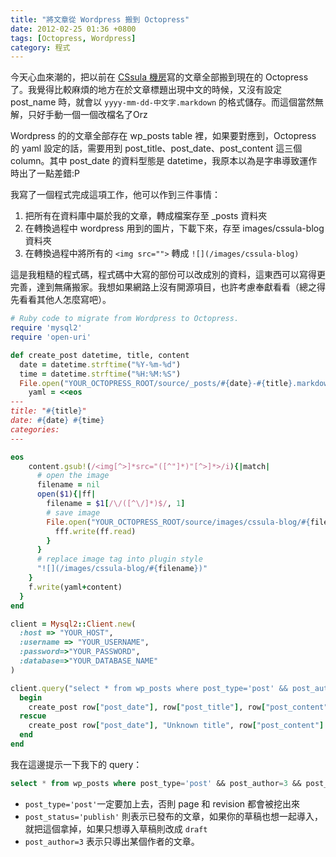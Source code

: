 ```yaml
---
title: "將文章從 Wordpress 搬到 Octopress"
date: 2012-02-25 01:36 +0800
tags: [Octopress, Wordpress]
category: 程式
---
```


[1]: http://cssula.twgg.org

今天心血來潮的，把以前在 [CSsula 機房][1]寫的文章全部搬到現在的 Octopress 了。我覺得比較麻煩的地方在於文章標題出現中文的時候，又沒有設定 post_name 時，就會以 `yyyy-mm-dd-中文字.markdown` 的格式儲存。而這個當然無解，只好手動一個一個改檔名了Orz

Wordpress 的的文章全部存在 wp_posts table 裡，如果要對應到，Octopress 的 yaml 設定的話，需要用到 post_title、post_date、post_content 這三個 column。其中 post_date 的資料型態是 datetime，我原本以為是字串導致運作時出了一點差錯:P

我寫了一個程式完成這項工作，他可以作到三件事情：

<!-- more -->

1. 把所有在資料庫中屬於我的文章，轉成檔案存至 _posts 資料夾
2. 在轉換過程中 wordpress 用到的圖片，下載下來，存至 images/cssula-blog 資料夾
3. 在轉換過程中將所有的 `<img src="">` 轉成 `![](/images/cssula-blog)`

這是我粗糙的程式碼，程式碼中大寫的部份可以改成別的資料，這東西可以寫得更完善，達到無痛搬家。我想如果網路上沒有開源項目，也許考慮奉獻看看（總之得先看看其他人怎麼寫吧）。

```ruby
# Ruby code to migrate from Wordpress to Octopress.
require 'mysql2'
require 'open-uri'

def create_post datetime, title, content
  date = datetime.strftime("%Y-%m-%d")
  time = datetime.strftime("%H:%M:%S")
  File.open("YOUR_OCTOPRESS_ROOT/source/_posts/#{date}-#{title}.markdown", "w"){|f|
    yaml = <<eos
---
title: "#{title}"
date: #{date} #{time}
categories:
---

eos
    content.gsub!(/<img[^>]*src="([^"]*)"[^>]*>/i){|match|
      # open the image
      filename = nil
      open($1){|ff|
        filename = $1[/\/([^\/]*)$/, 1]
        # save image
        File.open("YOUR_OCTOPRESS_ROOT/source/images/cssula-blog/#{filename}", "wb"){|fff|
          fff.write(ff.read)
        }
      }
      # replace image tag into plugin style
      "![](/images/cssula-blog/#{filename})"
    }
    f.write(yaml+content)
  }
end

client = Mysql2::Client.new(
  :host => "YOUR_HOST",
  :username => "YOUR_USERNAME",
  :password=>"YOUR_PASSWORD",
  :database=>"YOUR_DATABASE_NAME"
)

client.query("select * from wp_posts where post_type='post' && post_author=3 && post_status='publish';").each do |row|
  begin
    create_post row["post_date"], row["post_title"], row["post_content"]
  rescue
    create_post row["post_date"], "Unknown title", row["post_content"]
  end
end
```

我在這邊提示一下我下的 query：

``` sql
select * from wp_posts where post_type='post' && post_author=3 && post_status='publish';
```

* `post_type='post'`一定要加上去，否則 page 和 revision 都會被挖出來
* `post_status='publish'` 則表示已發布的文章，如果你的草稿也想一起導入，就把這個拿掉，如果只想導入草稿則改成 `draft`
* `post_author=3` 表示只導出某個作者的文章。

